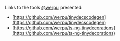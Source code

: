 Links to the tools [@werpu](https://twitter.com/werpu) presented:

* [https://github.com/werpu/tinydecscodegen](https://github.com/werpu/tinydecscodegen)
* [https://github.com/werpu/ts-ng-tinydecorations](https://github.com/werpu/ts-ng-tinydecorations)

